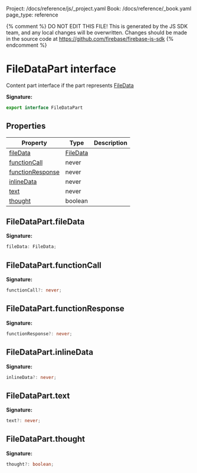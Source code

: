 Project: /docs/reference/js/_project.yaml
Book: /docs/reference/_book.yaml
page_type: reference

{% comment %}
DO NOT EDIT THIS FILE!
This is generated by the JS SDK team, and any local changes will be
overwritten. Changes should be made in the source code at
https://github.com/firebase/firebase-js-sdk
{% endcomment %}

# FileDataPart interface
Content part interface if the part represents [FileData](./ai.filedata.md#filedata_interface)

<b>Signature:</b>

```typescript
export interface FileDataPart 
```

## Properties

|  Property | Type | Description |
|  --- | --- | --- |
|  [fileData](./ai.filedatapart.md#filedatapartfiledata) | [FileData](./ai.filedata.md#filedata_interface) |  |
|  [functionCall](./ai.filedatapart.md#filedatapartfunctioncall) | never |  |
|  [functionResponse](./ai.filedatapart.md#filedatapartfunctionresponse) | never |  |
|  [inlineData](./ai.filedatapart.md#filedatapartinlinedata) | never |  |
|  [text](./ai.filedatapart.md#filedataparttext) | never |  |
|  [thought](./ai.filedatapart.md#filedatapartthought) | boolean |  |

## FileDataPart.fileData

<b>Signature:</b>

```typescript
fileData: FileData;
```

## FileDataPart.functionCall

<b>Signature:</b>

```typescript
functionCall?: never;
```

## FileDataPart.functionResponse

<b>Signature:</b>

```typescript
functionResponse?: never;
```

## FileDataPart.inlineData

<b>Signature:</b>

```typescript
inlineData?: never;
```

## FileDataPart.text

<b>Signature:</b>

```typescript
text?: never;
```

## FileDataPart.thought

<b>Signature:</b>

```typescript
thought?: boolean;
```
